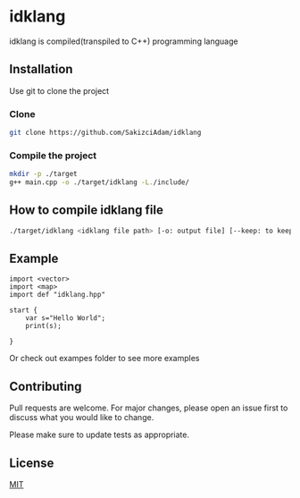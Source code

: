 # idklang

idklang is compiled(transpiled to C++) programming language

## Installation

Use git to clone the project

### Clone

```bash
git clone https://github.com/SakizciAdam/idklang
```

### Compile the project

```bash
mkdir -p ./target
g++ main.cpp -o ./target/idklang -L./include/
```

## How to compile idklang file

```bash
./target/idklang <idklang file path> [-o: output file] [--keep: to keep the C++ file] [--no-compile: does not compile into executable]
```

## Example

```
import <vector>
import <map>
import def "idklang.hpp"

start {
    var s="Hello World";
    print(s);
    
}

```

Or check out exampes folder to see more examples

## Contributing
Pull requests are welcome. For major changes, please open an issue first to discuss what you would like to change.

Please make sure to update tests as appropriate.

## License
[MIT](https://choosealicense.com/licenses/mit/)